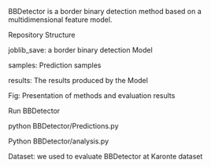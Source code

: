 BBDetector is a border binary detection method based on a multidimensional feature model.

Repository Structure

joblib_save: a border binary detection Model

samples: Prediction samples

results: The results produced by the Model

Fig: Presentation of methods and evaluation results

Run BBDetector

python BBDetector/Predictions.py
               
Python BBDetector/analysis.py



Dataset: we used to evaluate BBDetector at Karonte dataset

